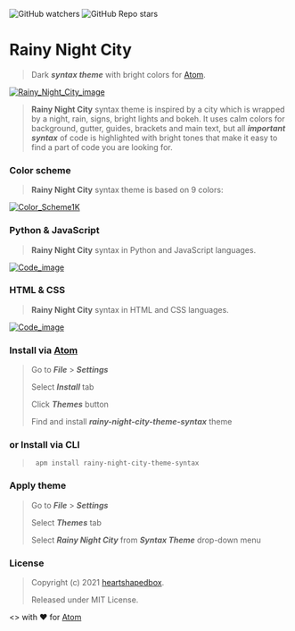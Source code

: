 ![GitHub watchers](https://img.shields.io/github/watchers/heartshapedbox/rainy-night-city-theme-syntax?color=5955E8&logo=github)
![GitHub Repo stars](https://img.shields.io/github/stars/heartshapedbox/rainy-night-city-theme-syntax?color=5955E8&logo=github)

# Rainy Night City
>Dark **_syntax theme_** with bright colors for [Atom](https://atom.io).

[![Rainy_Night_City_image](https://user-images.githubusercontent.com/27690717/132060776-9af41ac8-842e-4fc8-b382-983fb7aa7520.png)](https://user-images.githubusercontent.com/27690717/132060776-9af41ac8-842e-4fc8-b382-983fb7aa7520.png)

>**Rainy Night City** syntax theme is inspired by a city which is wrapped by a night, rain, signs, bright lights and bokeh. It uses calm colors for background, gutter, guides, brackets and main text, but all **_important syntax_** of code is highlighted with bright tones that make it easy to find a part of code you are looking for.

### Color scheme
>**Rainy Night City** syntax theme is based on 9 colors:

[![Color_Scheme1K](https://user-images.githubusercontent.com/27690717/132060773-34f06900-b0f4-4480-bccf-a60bbeaa8fb9.png)](https://user-images.githubusercontent.com/27690717/132060773-34f06900-b0f4-4480-bccf-a60bbeaa8fb9.png)

### Python & JavaScript
> **Rainy Night City** syntax in Python and JavaScript languages.

[![Code_image](https://user-images.githubusercontent.com/27690717/132058854-680392c9-5f69-4820-9923-2e933578c743.png)](https://user-images.githubusercontent.com/27690717/132058854-680392c9-5f69-4820-9923-2e933578c743.png)

### HTML & CSS
> **Rainy Night City** syntax in HTML and CSS languages.

[![Code_image](https://user-images.githubusercontent.com/27690717/132058852-e015e0cc-8158-464b-938a-f41961452ffa.png)](https://user-images.githubusercontent.com/27690717/132058852-e015e0cc-8158-464b-938a-f41961452ffa.png)

### Install via [Atom](https://atom.io)
> Go to **_File_** > **_Settings_**
>
> Select **_Install_** tab
>
> Click **_Themes_** button
>
> Find and install **_rainy-night-city-theme-syntax_** theme
### or Install via CLI
> <pre><code> apm install rainy-night-city-theme-syntax</code></pre>

### Apply theme
> Go to **_File_** > **_Settings_**
>
> Select **_Themes_** tab
>
> Select **_Rainy Night City_** from **_Syntax Theme_** drop-down menu

### License
> Copyright (c) 2021 [heartshapedbox](https://github.com/heartshapedbox).
>
> Released under MIT License.


<> with ❤ for [Atom](https://atom.io)
